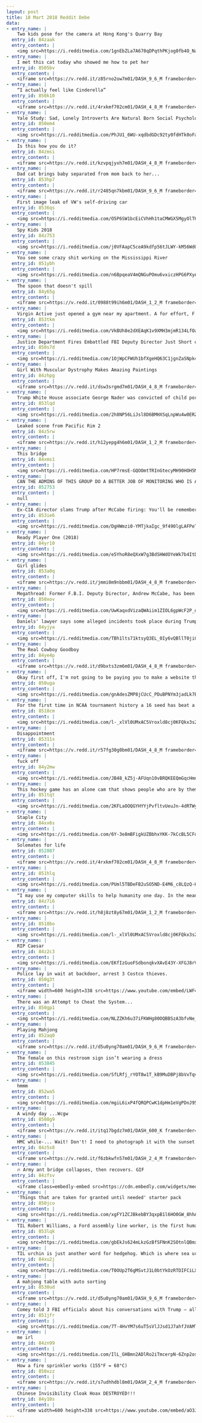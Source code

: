 ```yaml
---
layout: post
title: 18 Mart 2018 Reddit Debe
data:
- entry_name: |
    Two kids pose for the camera at Hong Kong's Quarry Bay
  entry_id: 84zaak
  entry_content: |
    <img src=https://i.redditmedia.com/1gnEbZLa7A678qDPqthPKjog0fb4O_NaVWV4Zmqqx5o.jpg?fm=jpg&s=7fbb24e951f40f9ff50ff52631c09c01 frameborder=0>
- entry_name: |
    I met this cat today who showed me how to pet her
  entry_id: 8505bv
  entry_content: |
    <iframe src=https://v.redd.it/z85rno2ow7m01/DASH_9_6_M frameborder=0></iframe>
- entry_name: |
    “I actually feel like Cinderella”
  entry_id: 850k10
  entry_content: |
    <iframe src=https://v.redd.it/4rxkmf702cm01/DASH_4_8_M frameborder=0></iframe>
- entry_name: |
    Yale Study: Sad, Lonely Introverts Are Natural Born Social Psychologists: Introverts prone to melancholy are exceptionally good at accurately assessing truths about human social behavior, without formal training or tools.
  entry_id: 850em4
  entry_content: |
    <img src=https://i.redditmedia.com/PhJU1_6WU-xqdbdGDc92ty0fdHTk0oFav2esMu6HUc0.jpg?fm=jpg&s=14b71e829fb0c0e54e605cbd31e2841e frameborder=0>
- entry_name: |
    Is this how you do it?
  entry_id: 84zmsi
  entry_content: |
    <iframe src=https://v.redd.it/kzvpqjyxh7m01/DASH_4_8_M frameborder=0></iframe>
- entry_name: |
    Dad cat brings baby separated from mom back to her...
  entry_id: 853hp7
  entry_content: |
    <iframe src=https://v.redd.it/r2485qn7kbm01/DASH_9_6_M frameborder=0></iframe>
- entry_name: |
    First image leak of VW's self-driving car
  entry_id: 8536qs
  entry_content: |
    <img src=https://i.redditmedia.com/O5P6SW1bcEiCVhHh1taCMWGX5MgyOlTKtySeMJU-Kn0.jpg?fm=jpg&s=8a229a17d28972306e00109aeea46a8c frameborder=0>
- entry_name: |
    Spy Kids 2018
  entry_id: 84z753
  entry_content: |
    <img src=https://i.redditmedia.com/j0VFAapC5ceA9kdfp56tJLWY-kM56WdGjc9_YT1ucWc.jpg?fm=jpg&s=06a5a410977d73fd40ff40523627ef13 frameborder=0>
- entry_name: |
    You see some crazy shit working on the Mississippi River
  entry_id: 851ybh
  entry_content: |
    <img src=https://i.redditmedia.com/n6BpqeaV4mQNGuPOmu6vxiczHPG6PXyAr70BQ43ppcs.jpg?fm=jpg&s=4c8262a0e87916ebec112226398d6e4d frameborder=0>
- entry_name: |
    The spoon that doesn't spill
  entry_id: 84y65g
  entry_content: |
    <iframe src=https://v.redd.it/0988t99ih6m01/DASH_1_2_M frameborder=0></iframe>
- entry_name: |
    Virgin Active just opened a gym near my apartment. A for effort, F for execution.
  entry_id: 853tkm
  entry_content: |
    <img src=https://i.redditmedia.com/VkBUh8e2dXEAqK1v9XMH3mjmR134LfOa7HMrTWa4FWg.jpg?fm=jpg&s=1989f385c9c459573802ad1c289949fa frameborder=0>
- entry_name: |
    Justice Department Fires Embattled FBI Deputy Director Just Short of Retirement
  entry_id: 850s7d
  entry_content: |
    <img src=https://i.redditmedia.com/1OjWpCFWUh1bfXgeHQ63C1jgnZaSNpk4Cw-32-vKryM.jpg?fm=jpg&s=cf5d78cca9cf10c020d449024e1895ca frameborder=0>
- entry_name: |
    Girl With Muscular Dystrophy Makes Amazing Paintings
  entry_id: 84zhpg
  entry_content: |
    <iframe src=https://v.redd.it/dsw3srgmd7m01/DASH_4_8_M frameborder=0></iframe>
- entry_name: |
    Trump White House associate George Nader was convicted of child porn charges in Virgina: And in 2003 he was convicted on 10 counts of sexually abusing underage boys in the Czech Republic, the AP reported
  entry_id: 853lqd
  entry_content: |
    <img src=https://i.redditmedia.com/2h8NP56LiJsl8D6BMHXSqLnpWu4w0ERZt1E6WFcGcTg.jpg?fm=jpg&s=9bf74870953fe4d34baca280a06adbae frameborder=0>
- entry_name: |
    Leaked scene from Pacific Rim 2
  entry_id: 84z5rw
  entry_content: |
    <iframe src=https://v.redd.it/h12yepg4h6m01/DASH_1_2_M frameborder=0></iframe>
- entry_name: |
    This bridge
  entry_id: 84xms1
  entry_content: |
    <img src=https://i.redditmedia.com/HP7rmsE-GQOOmtTRInGtecyMH90HOH5MERUlx49YnuQ.jpg?fm=jpg&s=55dad2c639f639e0a10d6cc604f5b6c0 frameborder=0>
- entry_name: |
    CAN THE ADMINS OF THIS GROUP DO A BETTER JOB OF MONITORING WHO IS ALLOWED IN HERE PLEASE?!
  entry_id: 852753
  entry_content: |
    null
- entry_name: |
    Ex-CIA director slams Trump after McCabe firing: You'll be remembered as a 'disgraced demagogue'
  entry_id: 853ie6
  entry_content: |
    <img src=https://i.redditmedia.com/DgHWmzi0-YMTjkaIgc_9f490lgLAFPeTyWJNuLQ_xnM.jpg?fm=jpg&s=506c45d21443790c3e9ffbd0f0d45c5e frameborder=0>
- entry_name: |
    Ready Player One (2018)
  entry_id: 84yr10
  entry_content: |
    <img src=https://i.redditmedia.com/e5YhoR8eQXxW7g3BdSHWdOYeWk7b4ItDKwNVntx6gnc.jpg?fm=jpg&s=af7349815b031567252187f3db599c8e frameborder=0>
- entry_name: |
    Girl glides
  entry_id: 853a0q
  entry_content: |
    <iframe src=https://v.redd.it/jmmi0m9nbbm01/DASH_4_8_M frameborder=0></iframe>
- entry_name: |
    Megathread: Former F.B.I. Deputy Director, Andrew McCabe, has been fired
  entry_id: 850xov
  entry_content: |
    <img src=https://i.redditmedia.com/UwKaqxdVizaQWAiim1ZIOL6gpWcF2P_oGrSXhPUK4dE.jpg?fm=jpg&s=92f5d88f0a36c635cf64fbb09a8b0513 frameborder=0>
- entry_name: |
    Daniels' lawyer says some alleged incidents took place during Trump presidency
  entry_id: 84yjya
  entry_content: |
    <img src=https://i.redditmedia.com/TBh1lts71ktsyQ3EL_0Iy6vQBllT0jiCO0aGMpVcxqE.jpg?fm=jpg&s=adad314482a304f59ecd2de6dc92ae63 frameborder=0>
- entry_name: |
    The Real Cowboy Goodboy
  entry_id: 84ye4p
  entry_content: |
    <iframe src=https://v.redd.it/d9bxts3zm6m01/DASH_4_8_M frameborder=0></iframe>
- entry_name: |
    Okay first off, I'm not going to be paying you to make a website that will be free to visit. That doesn't make sense. And secondly, stop using words like 'rates' and 'estimates.' It makes you look like an asshole.
  entry_id: 850uga
  entry_content: |
    <img src=https://i.redditmedia.com/gnAdesZMP8jCUcC_PDuBPNYm3jadLk7EMmITd3RwnRY.jpg?fm=jpg&s=e1c575f6b6356c79b451b2ed6476308d frameborder=0>
- entry_name: |
    For the first time in NCAA tournament history a 16 seed has beat a 1 seed. UMBC (16) beats Virginia (1) 74 to 54
  entry_id: 8518cm
  entry_content: |
    <img src=https://i.redditmedia.com/l-_xlVl0UMxAC5Vroxld8cj0KFQkx3s2z1JTVYkd3Ko.jpg?fm=jpg&s=f6160612e3b1bddcade7c76b3b29f1c7 frameborder=0>
- entry_name: |
    Disappointment
  entry_id: 85311s
  entry_content: |
    <iframe src=https://v.redd.it/r57fg30g0bm01/DASH_4_8_M frameborder=0></iframe>
- entry_name: |
    fuck off
  entry_id: 84y2mw
  entry_content: |
    <img src=https://i.redditmedia.com/JB48_kZ5j-AFUqn10vBRQKEEQmGqcHmnX2BP1R1-t2c.jpg?fm=jpg&s=a29d2c7ee52ee362e5a1850d72740bca frameborder=0>
- entry_name: |
    This hockey game has an alone cam that shows people who are by themselves
  entry_id: 851tqt
  entry_content: |
    <img src=https://i.redditmedia.com/2KFLaOOQGYHYYjPvfltvUeuJn-4dRTWyZ1RyTlf8N6s.jpg?fm=jpg&s=b7335113180e848c097d3c25b369c87e frameborder=0>
- entry_name: |
    Staple City
  entry_id: 84xx6s
  entry_content: |
    <img src=https://i.redditmedia.com/6Y-3e8mBFigkUZBbhxYKK-7kCcBL5CFoUeZpQGllF78.jpg?fm=jpg&s=ddac0ab751b6599220ddf07708719abc frameborder=0>
- entry_name: |
    Solemates for life
  entry_id: 852807
  entry_content: |
    <iframe src=https://v.redd.it/4rxkmf702cm01/DASH_4_8_M frameborder=0></iframe>
- entry_name: |
  entry_id: 851hlq
  entry_content: |
    <img src=https://i.redditmedia.com/PUml5TBDeFB2uSO5ND-E4M6_c8LQzQ-HUG5YMcJpqvU.jpg?fm=jpg&s=7927becc7458a2412d3a071f4035a8c0 frameborder=0>
- entry_name: |
    “I may use my computer skills to help humanity one day. In the meantime, I’m working on this”
  entry_id: 84z7i6
  entry_content: |
    <iframe src=https://v.redd.it/h8j8zt8y67m01/DASH_1_2_M frameborder=0></iframe>
- entry_name: |
  entry_id: 8518bo
  entry_content: |
    <img src=https://i.redditmedia.com/l-_xlVl0UMxAC5Vroxld8cj0KFQkx3s2z1JTVYkd3Ko.jpg?fm=jpg&s=f6160612e3b1bddcade7c76b3b29f1c7 frameborder=0>
- entry_name: |
    RIP Caesar
  entry_id: 84z2c3
  entry_content: |
    <img src=https://i.redditmedia.com/EKfIzGuoFSdbonqkvXAvE43Y-XFGJ8rVYnEGbrqsjd8.png?fm=jpg&s=f6760bcfcd70d17807157bc056ad91d7 frameborder=0>
- entry_name: |
    Police lay in wait at backdoor, arrest 3 Costco thieves.
  entry_id: 850g3t
  entry_content: |
    <iframe width=600 height=338 src=https://www.youtube.com/embed/LWF4VtZVz24?feature=oembed&enablejsapi=1&enablejsapi=1&enablejsapi=1 frameborder=0 allow=autoplay; encrypted-media allowfullscreen></iframe>
- entry_name: |
    There was an Attempt to Cheat the System...
  entry_id: 850gp1
  entry_content: |
    <img src=https://i.redditmedia.com/NLZZKh6u37iFKWHg80OQBBSzA3bfvNe_o7eZZKQIJCA.jpg?fm=jpg&s=bc9b5f905c0c8beeaf4a7556bba93ec8 frameborder=0>
- entry_name: |
    Playing Mahjong
  entry_id: 852aq0
  entry_content: |
    <iframe src=https://v.redd.it/d5u0yng70am01/DASH_9_6_M frameborder=0></iframe>
- entry_name: |
    The female on this restroom sign isn’t wearing a dress
  entry_id: 853845
  entry_content: |
    <img src=https://i.redditmedia.com/SfLRfj_rYOT8w1T_kB9MuDBPj8bVxTqvgZ4Bm0pMO3I.jpg?fm=jpg&s=d17dc0b02d99bf3ede10d12c79de4cb7 frameborder=0>
- entry_name: |
    hmmm
  entry_id: 852wa5
  entry_content: |
    <img src=https://i.redditmedia.com/mgiL6ixP4fQRQPCwK1dpHm1eVgPDnJ95j-9LLzKpFqM.jpg?fm=jpg&s=0dad70062b764a5f97b037193f3a96c4 frameborder=0>
- entry_name: |
    A windy day ...Wcgw
  entry_id: 8508g9
  entry_content: |
    <iframe src=https://v.redd.it/itq17bgdz7m01/DASH_600_K frameborder=0></iframe>
- entry_name: |
    HMC while-... Wait! Don't! I need to photograph it with the sunset.
  entry_id: 84z5s8
  entry_content: |
    <iframe src=https://v.redd.it/f6zbkwfn57m01/DASH_2_4_M frameborder=0></iframe>
- entry_name: |
    🔥 Army ant bridge collapses, then recovers. GIF
  entry_id: 84zfsv
  entry_content: |
    <iframe class=embedly-embed src=https://cdn.embedly.com/widgets/media.html?src=https%3A%2F%2Fgfycat.com%2Fifr%2FGratefulTeemingLeonberger&url=https%3A%2F%2Fgfycat.com%2FGratefulTeemingLeonberger&image=https%3A%2F%2Fthumbs.gfycat.com%2FGratefulTeemingLeonberger-size_restricted.gif&key=2aa3c4d5f3de4f5b9120b660ad850dc9&type=text%2Fhtml&schema=gfycat width=600 height=338 scrolling=no frameborder=0 allowfullscreen></iframe>
- entry_name: |
    'Things that are taken for granted until needed' starter pack
  entry_id: 850jco
  entry_content: |
    <img src=https://i.redditmedia.com/xgFY1ZCJBkebBY3qxpB1l6HO0GW_8hhAjQoyX9O6jNQ.png?fm=jpg&s=9a85edb6541dd613a546f7594a7fa3dd frameborder=0>
- entry_name: |
    TIL Robert Williams, a Ford assembly line worker, is the first human in history to have been killed by a robot. He was hit by a robotic arm in 1979.
  entry_id: 853lqk
  entry_content: |
    <img src=https://i.redditmedia.com/gbEkJs624mLkzGzBfSFNnK2SOtnlQBmxhO7o_ebsra8.jpg?fm=jpg&s=ba383e149dac97d79080b4d9a757ff2e frameborder=0>
- entry_name: |
    TIL urchin is just another word for hedgehog. Which is where sea urchins get their name. They are hedgehogs of the sea.
  entry_id: 84xu2j
  entry_content: |
    <img src=https://i.redditmedia.com/T0OUp2T6gMSvtJ1L0btYkOzRTDIFCiLXbxIYceaQLDQ.jpg?fm=jpg&s=ef9a1f1e7fc150d8d1f1ceacf6e9af44 frameborder=0>
- entry_name: |
    A mahjong table with auto sorting
  entry_id: 8530ud
  entry_content: |
    <iframe src=https://v.redd.it/d5u0yng70am01/DASH_9_6_M frameborder=0></iframe>
- entry_name: |
    Comey told 3 FBI officials about his conversations with Trump — all 3 have now been forced out or reassigned
  entry_id: 851jfr
  entry_content: |
    <img src=https://i.redditmedia.com/7T-4HvYM7s6uT5sVlJJsd1J7ahfJVAMTYTqg3O2fyBY.jpg?fm=jpg&s=de9a338d542d36f6c0beba657c588e1a frameborder=0>
- entry_name: |
    me irl
  entry_id: 84zn99
  entry_content: |
    <img src=https://i.redditmedia.com/IlL_GHBmn2ADlRo2iTmcerpN-6Znp2osBckG7GCJGls.jpg?fm=jpg&s=cb1746196772497aacb013203a24f37d frameborder=0>
- entry_name: |
    How a fire sprinkler works (155°F = 68°C)
  entry_id: 850xzz
  entry_content: |
    <iframe src=https://v.redd.it/s7udhhdbl8m01/DASH_2_4_M frameborder=0></iframe>
- entry_name: |
    Chinese Invisibility Cloak Hoax DESTROYED!!!
  entry_id: 84y10s
  entry_content: |
    <iframe width=600 height=338 src=https://www.youtube.com/embed/aO3JgPUJ6iQ?feature=oembed&enablejsapi=1&enablejsapi=1&enablejsapi=1 frameborder=0 allow=autoplay; encrypted-media allowfullscreen></iframe>
---
```

